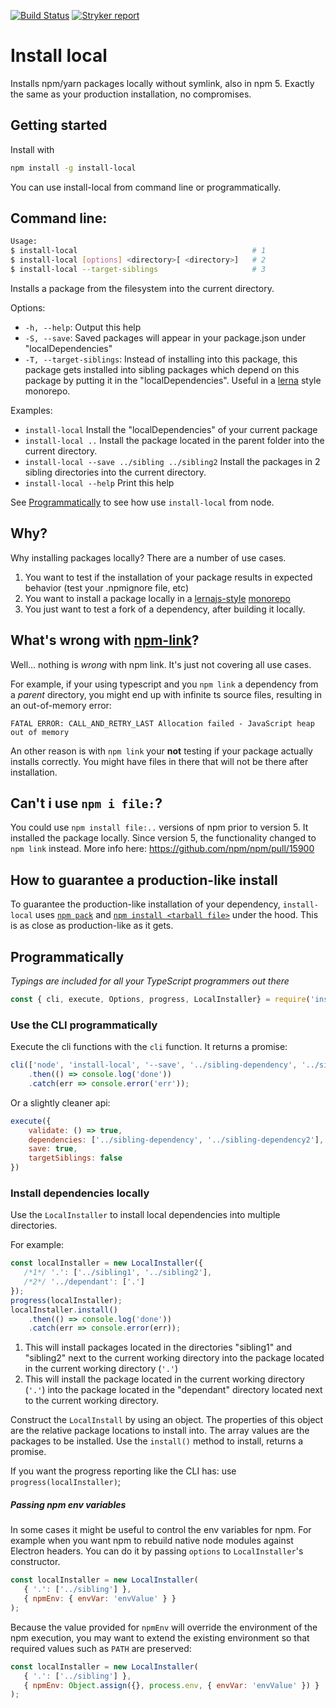[![Build Status](https://travis-ci.org/nicojs/node-install-local.svg?branch=master)](https://travis-ci.org/nicojs/node-install-local)
[![Stryker report](https://badge.stryker-mutator.io/github.com/nicojs/node-install-local/master)](https://dashboard.stryker-mutator.io/)

# Install local

Installs npm/yarn packages locally without symlink, also in npm 5. Exactly the same as your production installation, no compromises.

## Getting started

Install with

```bash
npm install -g install-local
```

You can use install-local from command line or programmatically.

## Command line:

```bash
Usage: 
$ install-local                                       # 1
$ install-local [options] <directory>[ <directory>]   # 2
$ install-local --target-siblings                     # 3
```

Installs a package from the filesystem into the current directory.

Options:


* `-h, --help`: Output this help
* `-S, --save`: Saved packages will appear in your package.json under "localDependencies"
* `-T, --target-siblings`: Instead of installing into this package, this package gets installed into sibling packages
which depend on this package by putting it in the "localDependencies".
Useful in a [lerna](https://github.com/lerna/lerna) style monorepo.

Examples:
* `install-local`
Install the "localDependencies" of your current package
* `install-local ..`
Install the package located in the parent folder into the current directory.
* `install-local --save ../sibling ../sibling2`
Install the packages in 2 sibling directories into the current directory.
* `install-local --help`
Print this help

See [Programmatically](#programmatically) to see how use `install-local` from node.

## Why?

Why installing packages locally? There are a number of use cases.

1. You want to test if the installation of your package results in expected behavior (test your .npmignore file, etc)
1. You want to install a package locally in a [lernajs-style](http://lernajs.io/) [monorepo](https://github.com/babel/babel/blob/master/doc/design/monorepo.md)
1. You just want to test a fork of a dependency, after building it locally.

## What's wrong with [npm-link](https://docs.npmjs.com/cli/link)?

Well... nothing is _wrong_ with npm link. It's just not covering all use cases. 

For example, if your using typescript and you `npm link` a dependency from a _parent_ directory, you might end up with infinite ts source files, resulting in an out-of-memory error:

```
FATAL ERROR: CALL_AND_RETRY_LAST Allocation failed - JavaScript heap out of memory
```

An other reason is with `npm link` your **not** testing if your package actually installs correctly. You might have files in there that will not be there after installation.

## Can't i use `npm i file:`?

You could use `npm install file:..` versions of npm prior to version 5. It installed the package locally. Since version 5, the functionality changed to `npm link` instead. More info here: https://github.com/npm/npm/pull/15900

## How to guarantee a production-like install

To guarantee the production-like installation of your dependency, `install-local` uses [`npm pack`](https://docs.npmjs.com/cli/pack) and [`npm install <tarball file>`](https://docs.npmjs.com/cli/install) under the hood. This is as close as production-like as it gets.

## Programmatically

_Typings are included for all your TypeScript programmers out there_

```javascript
const { cli, execute, Options, progress, LocalInstaller} = require('install-local');
```

### Use the CLI programmatically

Execute the cli functions with the `cli` function. It returns a promise:

```javascript
cli(['node', 'install-local', '--save', '../sibling-dependency', '../sibling-dependency2'])
    .then(() => console.log('done'))
    .catch(err => console.error('err'));
```

Or a slightly cleaner api:

```javascript
execute({ 
    validate: () => true, 
    dependencies: ['../sibling-dependency', '../sibling-dependency2'], 
    save: true, 
    targetSiblings: false 
})
```

### Install dependencies locally

Use the `LocalInstaller` to install local dependencies into multiple directories.

For example:

```javascript
const localInstaller = new LocalInstaller({
   /*1*/ '.': ['../sibling1', '../sibling2'],
   /*2*/ '../dependant': ['.']
});
progress(localInstaller);
localInstaller.install()
    .then(() => console.log('done'))
    .catch(err => console.error(err));
```

1. This will install packages located in the directories "sibling1" and "sibling2" next to the current working directory into the package located in the current working directory (`'.'`) 
2. This will install the package located in the current working directory (`'.'`) into the package located in 
the "dependant" directory located next to the current working directory.

Construct the `LocalInstall` by using an object. The properties of this object are the relative package locations to install into. The array values are the packages to be installed. Use the `install()` method to install, returns a promise.

If you want the progress reporting like the CLI has: use `progress(localInstaller)`; 

##### Passing npm env variables

In some cases it might be useful to control the env variables for npm. For example when you want npm to rebuild native node modules against Electron headers. You can do it by passing `options` to `LocalInstaller`'s constructor.

```javascript
const localInstaller = new LocalInstaller(
   { '.': ['../sibling'] },
   { npmEnv: { envVar: 'envValue' } }
);
```

Because the value provided for `npmEnv` will override the environment of the npm execution, you may want to extend the existing environment so that required values such as `PATH` are preserved:

```javascript
const localInstaller = new LocalInstaller(
   { '.': ['../sibling'] },
   { npmEnv: Object.assign({}, process.env, { envVar: 'envValue' }) }
);
```
